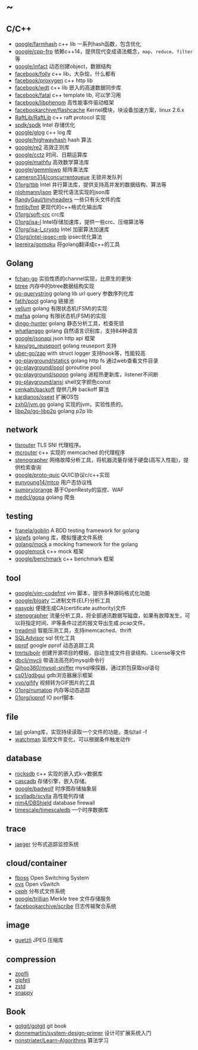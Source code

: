 # ~

## C/C++
* [google/farmhash](https://github.com/google/farmhash) c++ lib 一系列hash函数，包含优化
* [google/cpp-frp](https://github.com/google/cpp-frp) 依赖c++14，提供现代变成语法概念，`map`、`reduce`、`filter`等
* [google/infact](https://github.com/google/infact) 动态创建object，数据结构
* [facebook/folly](https://github.com/facebook/folly) c++ lib，大杂烩，什么都有
* [facebook/proxygen](https://github.com/facebook/proxygen) c++ http lib
* [facebook/wdt](https://github.com/facebook/wdt) c++ lib 嵌入的高速数据同步库
* [facebook/fatal](https://github.com/facebook/fatal) c++ template lib, 可以学习用
* [facebook/libphenom](https://github.com/facebook/libphenom) 高性能事件驱动框架
* [facebookarchive/flashcache](https://github.com/facebookarchive/flashcache) Kernel模块，块设备加速方案，linux 2.6.x
* [RaftLib/RaftLib](https://github.com/RaftLib/RaftLib) c++ raft protocol 实现
* [spdk/spdk](https://github.com/spdk/spdk) Intel 存储优化
* [google/glog](https://github.com/google/glog) c++ log 库
* [google/highwayhash](https://github.com/google/highwayhash) hash 算法
* [google/re2](https://github.com/google/re2) 高效正则库
* [google/cctz](https://github.com/google/cctz) 时间、日期运算库
* [google/mathfu](https://github.com/google/mathfu) 高效数学算法库
* [google/gemmlowp](https://github.com/google/gemmlowp) 矩阵乘法库
* [cameron314/concurrentqueue](https://github.com/cameron314/concurrentqueue) 无锁并发队列
* [01org/tbb](https://github.com/01org/tbb) Intel 并行算法库，提供支持高并发的数据结构、算法等
* [nlohmann/json](https://github.com/nlohmann/json) 更现代语法实现的json库
* [RandyGaul/tinyheaders](https://github.com/RandyGaul/tinyheaders) 一些只有头文件的库
* [fmtlib/fmt](https://github.com/fmtlib/fmt) 更现代的c++格式化输出库
* [01org/soft-crc](https://github.com/01org/soft-crc) crc库
* [01org/isa-l](https://github.com/01org/isa-l) Intel存储加速库，提供一些crc、压缩算法等
* [01org/isa-l_crypto](https://github.com/01org/isa-l_crypto) Intel 加密算法加速库
* [01org/intel-ipsec-mb](https://github.com/01org/intel-ipsec-mb) ipsec优化算法
* [lpereira/gomoku](https://github.com/lpereira/gomoku) 将golang翻译成c++的工具

## Golang
* [fchan-go](https://github.com/google/fchan-go) 实验性质的channel实现，比原生的更快
* [btree](https://github.com/google/btree) 内存中的btree数据结构实现
* [go-querystring](https://github.com/google/go-querystring) golang lib url query 参数序列化库
* [fatih/pool](https://github.com/fatih/pool)  golang 链接池
* [vellum](https://github.com/couchbaselabs/vellum) golang 有限状态机(FSM)的实现
* [mafsa](https://github.com/smartystreets/mafsa) golang 有限状态机(FSM)的实现
* [dingo-hunter](https://github.com/nickng/dingo-hunter) golang 静态分析工具，检查死锁
* [whatlanggo](https://github.com/abadojack/whatlanggo) golang 自然语言识别库，支持84种语言
* [google/jsonapi](https://github.com/google/jsonapi) json http api 框架
* [kavu/go_reuseport](https://github.com/kavu/go_reuseport) golang reuseport 支持
* [uber-go/zap](https://github.com/uber-go/zap) with struct logger 支持hook等，性能较高
* [go-playground/statics](https://github.com/go-playground/statics) golang http fs 通过web查看文件目录
* [go-playground/pool](https://github.com/go-playground/pool) goroutine pool
* [go-playground/spoon](https://github.com/go-playground/spoon) golang 进程热更新库，listener不间断
* [go-playground/ansi](https://github.com/go-playground/ansi) shell文字颜色const
* [cenkalti/backoff](https://github.com/cenkalti/backoff) 提供几种 backoff 算法
* [kardianos/osext](https://github.com/kardianos/osext) 扩展OS包
* [zxh0/jvm.go](https://github.com/zxh0/jvm.go) golang 实现的jvm，实验性质的。
* [libp2p/go-libp2p](https://github.com/libp2p/go-libp2p) golang p2p lib

## network
* [tlsrouter](https://github.com/google/tlsrouter) TLS SNI 代理程序。
* [mcrouter](https://github.com/facebook/mcrouter) c++ 实现的 memcached 的代理程序
* [stenographer](https://github.com/google/stenographer) 网络故障分析工具，将机器流量存储于硬盘(高写入性能)，提供检索查询
* [google/proto-quic](https://github.com/google/proto-quic) QUIC协议c/c++实现
* [eunyoung14/mtcp](https://github.com/eunyoung14/mtcp) 用户态协议栈
* [sumory/orange](https://github.com/sumory/orange) 基于OpenResty的监控、WAF
* [medcl/gopa](https://github.com/medcl/gopa) golang 爬虫

## testing
* [franela/goblin](https://github.com/franela/goblin) A BDD testing framework for golang
* [slowfs](https://github.com/google/slowfs) golang 库，模拟慢速文件系统
* [golang/mock](https://github.com/golang/mock) a mocking framework for the golang
* [googlemock](https://github.com/google/googlemock) c++ mock 框架
* [google/benchmark](https://github.com/google/benchmark) c++ benchmark 框架

## tool
* [google/vim-codefmt](https://github.com/google/vim-codefmt) vim 脚本，提供多种源码格式化功能
* [google/bloaty](https://github.com/google/bloaty) 二进制文件(ELF)分析工具
* [easypki](https://github.com/google/easypki) 便捷生成CA(certificate authority)文件
* [stenographer](https://github.com/google/stenographer) 流量分析工具，将全部通讯数据写磁盘，如果有故障发生，可以将指定时间、IP等条件过滤的报文导出生成.pcap文件。
* [treadmill](https://github.com/facebook/treadmill) 智能压测工具，支持memcached、thrift
* [SQLAdvisor](https://github.com/Meituan-Dianping/SQLAdvisor) sql 优化工具
* [pprof](https://github.com/google/pprof) google pprof 动态追踪工具
* [tmrts/boilr](https://github.com/tmrts/boilr) 创建开源项目的模板，自动生成文件目录结构、License等文件
* [dbcli/mycli](https://github.com/dbcli/mycli) 带语法高亮的mysql命令行
* [Qihoo360/mysql-sniffer](https://github.com/Qihoo360/mysql-sniffer) mysql嗅探器，通过抓包获取sql语句
* [cs01/gdbgui](https://github.com/cs01/gdbgui) gdb浏览器展示框架
* [vvo/gifify](https://github.com/vvo/gifify) 视频转为GIF图片的工具
* [01org/numatop](https://github.com/01org/numatop) 内存等动态追踪
* [01org/ioprof](https://github.com/01org/ioprof) IO porf脚本

## file
* [tail](https://github.com/hpcloud/tail) golang库，实现持续读取一个文件的功能，类似tail -f
* [watchman](https://github.com/facebook/watchman) 监控文件变化，可以根据条件触发动作

## database
* [rocksdb](https://github.com/facebook/rocksdb) c++ 实现的嵌入式k-v数据库
* [cascadb](https://github.com/weicao/cascadb) 存储引擎，嵌入存储。
* [google/badwolf](https://github.com/google/badwolf) 时序图存储抽象层
* [scylladb/scylla](https://github.com/scylladb/scylla) 高性能列存储
* [nim4/DBShield](https://github.com/nim4/DBShield) database firewall
* [timescale/timescaledb](https://github.com/timescale/timescaledb) 一个时序数据库

## trace
* [jaeger](https://github.com/uber/jaeger) 分布式追踪监控系统

## cloud/container
* [fboss](https://github.com/facebook/fboss) Open Switching System
* [ovs](https://github.com/openvswitch/ovs) Open vSwitch
* [ceph](https://github.com/ceph/ceph) 分布式文件系统
* [google/trillian](https://github.com/google/trillian) Merkle tree 文件存储服务
* [facebookarchive/scribe](https://github.com/facebookarchive/scribe) 日志传输聚合系统

## image
* [guetzli](https://github.com/google/guetzli) JPEG 压缩库

## compression
* [zopfli](https://github.com/google/zopfli)
* [gipfeli](https://github.com/google/gipfeli)
* [zstd](https://github.com/facebook/zstd)
* [snappy](https://github.com/google/snappy)

## Book
* [gotgit/gotgit](https://github.com/gotgit/gotgit) git book
* [donnemartin/system-design-primer](https://github.com/donnemartin/system-design-primer) 设计可扩展系统入门
* [nonstriater/Learn-Algorithms](https://github.com/nonstriater/Learn-Algorithms) 算法学习

